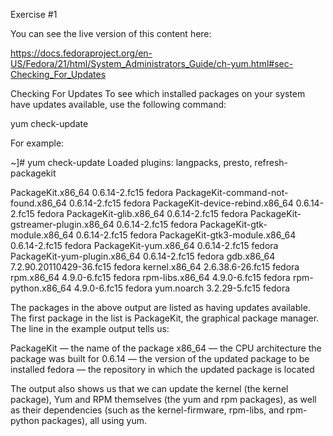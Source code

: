 Exercise #1

You can see the live version of this content here:

https://docs.fedoraproject.org/en-US/Fedora/21/html/System_Administrators_Guide/ch-yum.html#sec-Checking_For_Updates


Checking For Updates
To see which installed packages on your system have updates available, use the following command:

yum check-update

For example:

~]# yum check-update
Loaded plugins: langpacks, presto, refresh-packagekit

PackageKit.x86_64                    0.6.14-2.fc15                 fedora
PackageKit-command-not-found.x86_64  0.6.14-2.fc15                 fedora
PackageKit-device-rebind.x86_64      0.6.14-2.fc15                 fedora
PackageKit-glib.x86_64               0.6.14-2.fc15                 fedora
PackageKit-gstreamer-plugin.x86_64   0.6.14-2.fc15                 fedora
PackageKit-gtk-module.x86_64         0.6.14-2.fc15                 fedora
PackageKit-gtk3-module.x86_64        0.6.14-2.fc15                 fedora
PackageKit-yum.x86_64                0.6.14-2.fc15                 fedora
PackageKit-yum-plugin.x86_64         0.6.14-2.fc15                 fedora
gdb.x86_64                           7.2.90.20110429-36.fc15       fedora
kernel.x86_64                        2.6.38.6-26.fc15              fedora
rpm.x86_64                           4.9.0-6.fc15                  fedora
rpm-libs.x86_64                      4.9.0-6.fc15                  fedora
rpm-python.x86_64                    4.9.0-6.fc15                  fedora
yum.noarch                           3.2.29-5.fc15                 fedora

The packages in the above output are listed as having updates available. The first package in the list is PackageKit, the graphical package manager. The line in the example output tells us:

PackageKit — the name of the package
x86_64 — the CPU architecture the package was built for
0.6.14 — the version of the updated package to be installed
fedora — the repository in which the updated package is located

The output also shows us that we can update the kernel (the kernel package), Yum and RPM themselves (the yum and rpm packages), as well as their dependencies (such as the kernel-firmware, rpm-libs, and rpm-python packages), all using yum.
